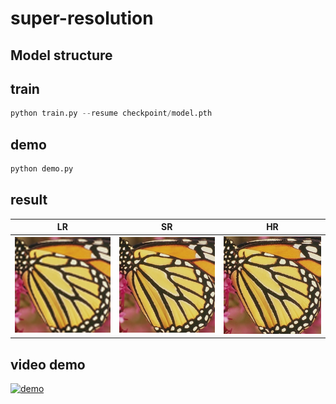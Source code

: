 # super-resolution
## Model structure

## train
```python
python train.py --resume checkpoint/model.pth
```
## demo
```python
python demo.py 
```
## result
| LR | SR | HR |
| ---- | ----------- | --- |
|![Example image](Set5/LRbic/butterfly.png)|![Example image](result/butterfly.png) | ![Example image](Set5/original/butterfly.png)  |

## video demo
[![demo](https://img.youtube.com/vi/V3eUNIprdOM/0.jpg)](https://www.youtube.com/watch?v=V3eUNIprdOM)
